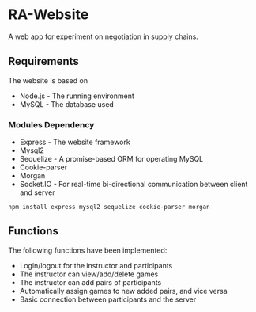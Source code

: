 # RA-Website

A web app for experiment on negotiation in supply chains.

## Requirements

The website is based on 

* Node.js - The running environment
* MySQL - The database used

### Modules Dependency

* Express - The website framework
* Mysql2
* Sequelize - A promise-based ORM for operating MySQL
* Cookie-parser
* Morgan 
* Socket.IO - For real-time bi-directional communication between client and server

```
npm install express mysql2 sequelize cookie-parser morgan
```

## Functions 

The following functions have been implemented:

* Login/logout for the instructor and participants
* The instructor can view/add/delete games
* The instructor can add pairs of participants
* Automatically assign games to new added pairs, and vice versa
* Basic connection between participants and the server
